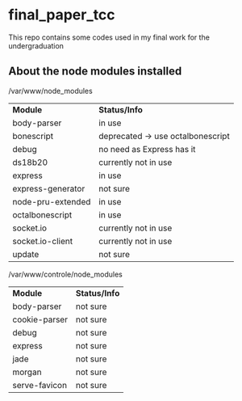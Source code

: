 # final_paper_tcc
This repo contains some codes used in my final work for the undergraduation

## About the node modules installed
/var/www/node_modules

<table>
    <tr>
        <td><b>Module</b></td>
        <td><b>Status/Info</b></td>
    </tr>
    <tr>
    	<td>body-parser</td>
    	<td>in use</td>
    </tr>
    <tr>
    	<td>bonescript</td>
    	<td>deprecated -> use octalbonescript</td>
    </tr>
    <tr>
    	<td>debug</td>
    	<td>no need as Express has it</td>
    </tr>
    <tr>
    	<td>ds18b20</td>
    	<td>currently not in use</td>
    </tr>
    <tr>
    	<td>express</td>
    	<td>in use</td>
    </tr>
    <tr>
    	<td>express-generator</td>
    	<td>not sure</td>
    </tr>
    <tr>
    	<td>node-pru-extended</td>
    	<td>in use</td>
    </tr>
    <tr>
    	<td>octalbonescript</td>
    	<td>in use</td>
    </tr>
    <tr>
    	<td>socket.io</td>
    	<td>currently not in use</td>
    </tr>
    <tr>
    	<td>socket.io-client</td>
    	<td>currently not in use</td>
    </tr>
    <tr>
    	<td>update</td>
    	<td>not sure</td>
    </tr>
</table>
/var/www/controle/node_modules

<table>
    <tr>
        <td><b>Module</b></td>
        <td><b>Status/Info</b></td>
    </tr>
    <tr>
    	<td>body-parser</td>
    	<td>not sure</td>
    </tr>
    <tr>
    	<td>cookie-parser</td>
    	<td>not sure</td>
    </tr>
    <tr>
    	<td>debug</td>
    	<td>not sure</td>
    </tr>
    <tr>
    	<td>express</td>
    	<td>not sure</td>
    </tr>
    <tr>
    	<td>jade</td>
    	<td>not sure</td>
    </tr>
    <tr>
    	<td>morgan</td>
    	<td>not sure</td>
    </tr>
    <tr>
    	<td>serve-favicon</td>
    	<td>not sure</td>
    </tr>
</table>
